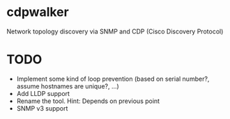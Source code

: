 cdpwalker
=========

Network topology discovery via SNMP and CDP (Cisco Discovery Protocol)

TODO
====

* Implement some kind of loop prevention (based on serial number?, assume hostnames are unique?, ...)
* Add LLDP support
* Rename the tool. Hint: Depends on previous point
* SNMP v3 support

